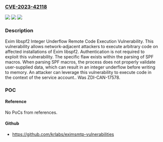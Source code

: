 ### [CVE-2023-42118](https://cve.mitre.org/cgi-bin/cvename.cgi?name=CVE-2023-42118)
![](https://img.shields.io/static/v1?label=Product&message=libspf2&color=blue)
![](https://img.shields.io/static/v1?label=Version&message=%3D%20exim%204.96-RC0-14-24b8ed847-XX%20&color=brighgreen)
![](https://img.shields.io/static/v1?label=Vulnerability&message=CWE-191%3A%20Integer%20Underflow%20(Wrap%20or%20Wraparound)&color=brighgreen)

### Description

Exim libspf2 Integer Underflow Remote Code Execution Vulnerability. This vulnerability allows network-adjacent attackers to execute arbitrary code on affected installations of Exim libspf2. Authentication is not required to exploit this vulnerability. The specific flaw exists within the parsing of SPF macros. When parsing SPF macros, the process does not properly validate user-supplied data, which can result in an integer underflow before writing to memory. An attacker can leverage this vulnerability to execute code in the context of the service account.. Was ZDI-CAN-17578.

### POC

#### Reference
No PoCs from references.

#### Github
- https://github.com/krlabs/eximsmtp-vulnerabilities

